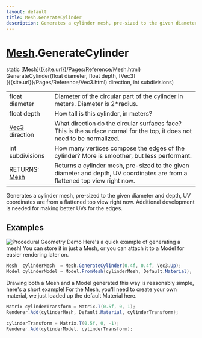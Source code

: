 ```yaml
---
layout: default
title: Mesh.GenerateCylinder
description: Generates a cylinder mesh, pre-sized to the given diameter and depth, UV coordinates are from a flattened top view right now. Additional development is needed for making better UVs for the edges.
---
```

# [Mesh]({{site.url}}/Pages/Reference/Mesh.html).GenerateCylinder

<div class='signature' markdown='1'>
static [Mesh]({{site.url}}/Pages/Reference/Mesh.html) GenerateCylinder(float diameter, float depth, [Vec3]({{site.url}}/Pages/Reference/Vec3.html) direction, int subdivisions)
</div>

|  |  |
|--|--|
|float diameter|Diameter of the circular part of the             cylinder in meters. Diameter is 2*radius.|
|float depth|How tall is this cylinder, in meters?|
|[Vec3]({{site.url}}/Pages/Reference/Vec3.html) direction|What direction do the circular surfaces              face? This is the surface normal for the top, it does not need to             be normalized.|
|int subdivisions|How many vertices compose the edges of             the cylinder? More is smoother, but less performant.|
|RETURNS: [Mesh]({{site.url}}/Pages/Reference/Mesh.html)|Returns a cylinder mesh, pre-sized to the given diameter and depth, UV coordinates are from a flattened top view right now.|

Generates a cylinder mesh, pre-sized to the given
diameter and depth, UV coordinates are from a flattened top view
right now. Additional development is needed for making better UVs
for the edges.




## Examples

![Procedural Geometry Demo]({{site.url}}/img/screenshots/ProceduralGeometry.jpg)
Here's a quick example of generating a mesh! You can store it in just a
Mesh, or you can attach it to a Model for easier rendering later on.
```csharp
Mesh  cylinderMesh  = Mesh.GenerateCylinder(0.4f, 0.4f, Vec3.Up);
Model cylinderModel = Model.FromMesh(cylinderMesh, Default.Material);
```
Drawing both a Mesh and a Model generated this way is reasonably simple,
here's a short example! For the Mesh, you'll need to create your own material,
we just loaded up the default Material here.
```csharp
Matrix cylinderTransform = Matrix.T(0.5f, 0, 1);
Renderer.Add(cylinderMesh, Default.Material, cylinderTransform);

cylinderTransform = Matrix.T(0.5f, 0, -1);
Renderer.Add(cylinderModel, cylinderTransform);
```

